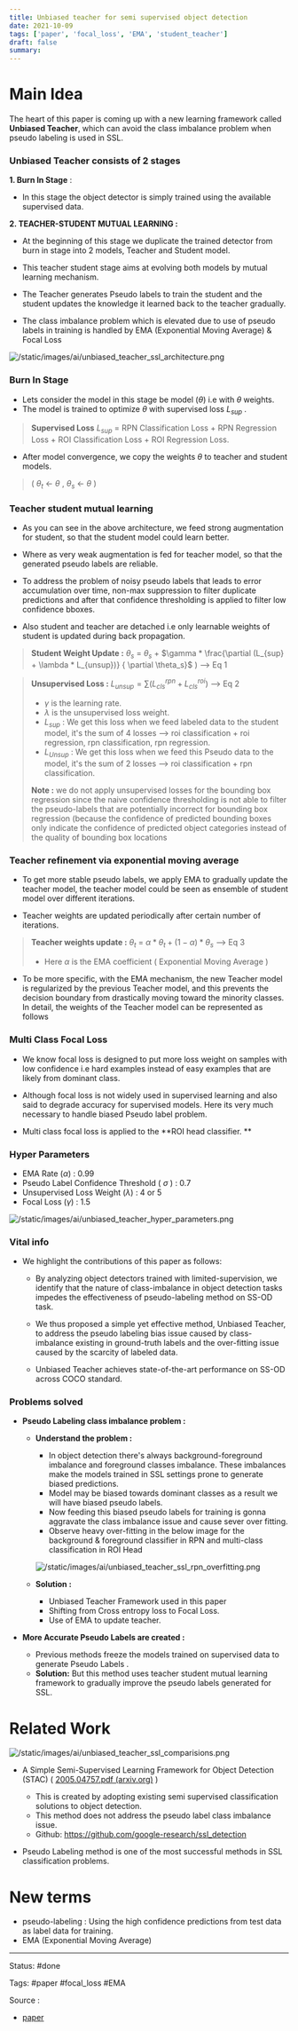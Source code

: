 ```yaml
---
title: Unbiased teacher for semi supervised object detection
date: 2021-10-09
tags: ['paper', 'focal_loss', 'EMA', 'student_teacher']
draft: false
summary: 
---
```

# Main Idea 

The heart of this paper is coming up with a new learning framework called **Unbiased Teacher**, which can avoid the class imbalance problem when pseudo labeling is used in SSL. 

### Unbiased Teacher consists of 2 stages

**1. Burn In Stage** :

- In this stage the object detector is simply trained using the available supervised data. 

**2. TEACHER-STUDENT MUTUAL LEARNING :**

- At the beginning of this stage we duplicate the trained detector from burn in stage into 2 models, Teacher and Student model. 

- This teacher student stage aims at evolving both models by mutual learning mechanism.

- The Teacher generates Pseudo labels to train the student and the student updates the knowledge it learned back to the teacher gradually.

- The class imbalance problem which is elevated due to use of pseudo labels in training is handled by EMA (Exponential Moving Average) & Focal Loss 


![/static/images/ai/unbiased_teacher_ssl_architecture.png](/static/images/ai/unbiased_teacher_ssl_architecture.png)


### Burn In Stage 
- Lets consider the model in this stage be model ($\theta$) i.e with $\theta$ weights. 
- The model is trained to optimize $\theta$ with supervised loss $L_{sup}$ . 

>**Supervised Loss**
>  $L_{sup}$  = RPN Classification Loss + RPN Regression Loss + ROI Classification Loss + ROI Regression Loss. 

- After model convergence, we copy the weights $\theta$ to teacher and student models. 

> ( $\theta_t$ ← $\theta$ , $\theta_s$ ← $\theta$ )

### Teacher student mutual learning 

- As you can see in the above architecture, we feed strong augmentation for student, so that the student model could learn better. 

- Where as very weak augmentation is fed for teacher model, so that the generated pseudo labels are reliable. 
- To address the problem of noisy pseudo labels that leads to error accumulation over time, non-max suppression to filter duplicate predictions and after that confidence thresholding is applied to filter low confidence bboxes. 
- Also student and teacher are detached i.e only learnable weights of student is updated during back propagation.

> **Student Weight Update :**
> $\theta_s$ =  $\theta_s$ + $\gamma * \frac{\partial (L_{sup} + \lambda * L_{unsup})} { \partial \theta_s}$ ) --> Eq 1

> **Unsupervised Loss :**
> $L_{unsup} = \sum(L^{rpn}_{cls} + L^{roi}_{cls} )$ --> Eq 2
> -  $\gamma$ is the learning rate. 
> - $\lambda$ is the unsupervised loss weight. 
> - $L_{sup}$ : We get this loss when we feed labeled data to the student model, it's the sum of 4 losses --> roi classification + roi regression, rpn classification, rpn regression.
> - $L_{Unsup}$ : We get this loss when we feed this Pseudo data to the model, it's the sum of 2 losses --> roi classification + rpn classification.
> 
> **Note :** we do not apply unsupervised losses for the bounding box regression since the naive confidence thresholding is not able to filter the pseudo-labels that are potentially incorrect for bounding box regression (because the confidence of predicted bounding boxes only indicate the confidence of predicted object categories instead of the quality of bounding box locations

### Teacher refinement via exponential moving average 
- To get more stable pseudo labels, we apply EMA to gradually update the teacher model, the teacher model could be seen as ensemble of student model over different iterations. 

- Teacher weights are updated periodically after certain number of iterations. 

> **Teacher weights update :**
> $\theta_t$ = $\alpha * \theta_t + (1-\alpha) * \theta_s$ --> Eq 3
> - Here $\alpha$ is the EMA coefficient	( Exponential Moving Average )

- To be more specific, with the EMA mechanism, the new Teacher model is regularized by the previous Teacher model, and this prevents the decision boundary from drastically moving toward the minority classes. In detail, the weights of the Teacher model can be represented as follows
	
### Multi Class Focal Loss 

- We know focal loss is designed to put more loss weight on samples with low confidence i.e hard examples instead of easy examples that are likely from dominant class. 

- Although focal loss is not widely used in supervised learning and also said to degrade accuracy for supervised models. Here its very much necessary to handle biased Pseudo label problem. 
- Multi class focal loss is applied to the **ROI head classifier. **

### Hyper  Parameters 

-  EMA Rate ($\alpha$) : 0.99
-  Pseudo Label Confidence Threshold ( $\sigma$ ) : 0.7 
-  Unsupervised Loss Weight ($\lambda$) : 4 or 5 
-  Focal Loss ($\gamma$) : 1.5 


![/static/images/ai/unbiased_teacher_hyper_parameters.png](/static/images/ai/unbiased_teacher_hyper_parameters.png)



### Vital info

- We highlight the contributions of this paper as follows: 	
	- By analyzing object detectors trained with limited-supervision, we identify that the nature of class-imbalance in object detection tasks impedes the effectiveness of pseudo-labeling method on SS-OD task. 

	-  We thus proposed a simple yet effective method, Unbiased Teacher, to address the pseudo labeling bias issue caused by class-imbalance existing in ground-truth labels and the over-fitting issue caused by the scarcity of labeled data. 
	
	-    Unbiased Teacher achieves state-of-the-art performance on SS-OD across COCO standard.


### Problems solved

- **Pseudo Labeling class imbalance problem :**
	- **Understand the problem :**
		- In object detection there's always background-foreground imbalance and foreground classes imbalance. These imbalances make the models trained in SSL settings prone to generate biased predictions. 
		- Model may be biased towards dominant classes as a result we will have biased pseudo labels. 
		- Now feeding this biased pseudo labels for training is gonna aggravate the class imbalance issue and cause sever over fitting. 
		- Observe heavy over-fitting in the below image for the background & foreground classifier in RPN and multi-class classification in ROI Head 
		
		![/static/images/ai/unbiased_teacher_ssl_rpn_overfitting.png](/static/images/ai/unbiased_teacher_ssl_rpn_overfitting.png)

	-  **Solution :** 
		-  Unbiased Teacher Framework used in this paper
		-  Shifting from Cross entropy loss to Focal Loss.
		-  Use of EMA to update teacher. 	

-  **More Accurate Pseudo Labels are created :**
	-  Previous methods freeze the models trained on supervised data to generate Pseudo Labels .
	-  **Solution:** But this method uses teacher student mutual learning framework to gradually improve the pseudo labels generated for SSL. 


# Related Work

![/static/images/ai/unbiased_teacher_ssl_comparisions.png](/static/images/ai/unbiased_teacher_ssl_comparisions.png)


- A Simple Semi-Supervised Learning Framework for Object Detection (STAC) ( [2005.04757.pdf (arxiv.org)](https://arxiv.org/pdf/2005.04757.pdf) )
	- This is created by adopting existing semi supervised classification solutions to object detection. 
	- This method does not address the pseudo label class imbalance issue. 
	- Github: https://github.com/google-research/ssl_detection
	
- Pseudo Labeling method is one of the most successful methods in SSL classification problems. 


# New terms

- pseudo-labeling : Using the high confidence predictions from test data as label data for training. 
- EMA (Exponential Moving Average) 


---
Status: #done

Tags: 
#paper 
#focal_loss
#EMA 

Source : 
- [paper](https://arxiv.org/abs/2102.09480)


